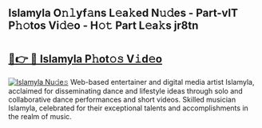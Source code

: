 ## Islamyla O𝚗𝚕yf𝚊ns L𝚎a𝚔ed N𝚞𝚍es - Part-vlT P𝚑𝚘tos Vi𝚍𝚎o - H𝚘𝚝 Part L𝚎a𝚔s jr8tn

# <h2><a href="http://kfe9fr.oniu.top/?m=Islamyla">🔗👉 🔴 Islamyla P𝚑ot𝚘𝚜 V𝚒d𝚎o</a></h2>

[![Islamyla Nu𝚍e𝚜](https://i.imgur.com/0qMVB7G.gif)](http://kfe9fr.oniu.top/?m=Islamyla)
Web-based entertainer and digital media artist Islamyla, acclaimed for disseminating dance and lifestyle ideas through solo and collaborative dance performances and short videos. Skilled musician Islamyla, celebrated for their exceptional talents and accomplishments in the realm of music.  
